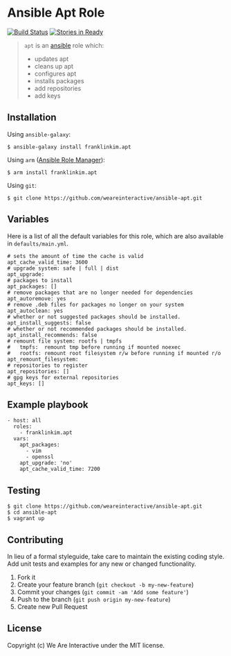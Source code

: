 # Ansible Apt Role

[![Build Status](https://travis-ci.org/weareinteractive/ansible-apt.png?branch=master)](https://travis-ci.org/weareinteractive/ansible-apt)
[![Stories in Ready](https://badge.waffle.io/weareinteractive/ansible-apt.svg?label=ready&title=Ready)](http://waffle.io/weareinteractive/ansible-apt)

> `apt` is an [ansible](http://www.ansible.com) role which: 
> 
> * updates apt 
> * cleans up apt
> * configures apt
> * installs packages
> * add repositories
> * add keys

## Installation

Using `ansible-galaxy`:

```
$ ansible-galaxy install franklinkim.apt
```

Using `arm` ([Ansible Role Manager](https://github.com/mirskytech/ansible-role-manager/)):

```
$ arm install franklinkim.apt
```

Using `git`:

```
$ git clone https://github.com/weareinteractive/ansible-apt.git
```

## Variables

Here is a list of all the default variables for this role, which are also available in `defaults/main.yml`.

```
# sets the amount of time the cache is valid
apt_cache_valid_time: 3600
# upgrade system: safe | full | dist
apt_upgrade:
# packages to install
apt_packages: []
# remove packages that are no longer needed for dependencies
apt_autoremove: yes
# remove .deb files for packages no longer on your system
apt_autoclean: yes
# whether or not suggested packages should be installed.
apt_install_suggests: false
# whether or not recommended packages should be installed.
apt_install_recommends: false
# remount file system: rootfs | tmpfs
#   tmpfs:  remount tmp before running if mounted noexec
#   rootfs: remount root filesystem r/w before running if mounted r/o
apt_remount_filesystem:
# repositories to register
apt_repositories: []
# gpg keys for external repositories
apt_keys: []
```

## Example playbook

```
- host: all
  roles: 
    - franklinkim.apt
  vars:
    apt_packages:
      - vim
      - openssl
    apt_upgrade: 'no'
    apt_cache_valid_time: 7200 
```

## Testing

```
$ git clone https://github.com/weareinteractive/ansible-apt.git
$ cd ansible-apt
$ vagrant up
```

## Contributing
In lieu of a formal styleguide, take care to maintain the existing coding style. Add unit tests and examples for any new or changed functionality.

1. Fork it
2. Create your feature branch (`git checkout -b my-new-feature`)
3. Commit your changes (`git commit -am 'Add some feature'`)
4. Push to the branch (`git push origin my-new-feature`)
5. Create new Pull Request

## License
Copyright (c) We Are Interactive under the MIT license.
